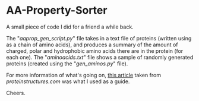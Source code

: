 # AA-Property-Sorter

A small piece of code I did for a friend a while back. 

The "*aaprop_gen_script.py*" file takes in a text file of proteins (written using as a chain of amino acids), and produces a summary  of the amount of charged, polar and hydrophobic amino acids there are in the protein (for each one). 
The "*aminoacids.txt*" file shows a sample of randomly generated proteins (created using the "*gen_aminos.py*" file). 

For more information of what's going on, [this article]("http://www.proteinstructures.com/Structure/Structure/amino-acids.html") taken from *proteinstructures.com* was what I used as a guide. 

Cheers.

